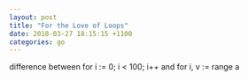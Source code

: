 ```yaml
---
layout: post
title: "For the Love of Loops"
date: 2018-03-27 18:15:15 +1100
categories: go
---
```



difference between for i := 0; i < 100; i++ and for i, v := range a
